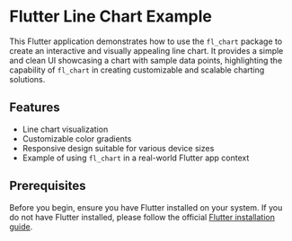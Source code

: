 # Flutter Line Chart Example

This Flutter application demonstrates how to use the `fl_chart` package to create an interactive and visually appealing line chart. It provides a simple and clean UI showcasing a chart with sample data points, highlighting the capability of `fl_chart` in creating customizable and scalable charting solutions.

## Features

- Line chart visualization
- Customizable color gradients
- Responsive design suitable for various device sizes
- Example of using `fl_chart` in a real-world Flutter app context

## Prerequisites

Before you begin, ensure you have Flutter installed on your system. If you do not have Flutter installed, please follow the official [Flutter installation guide](https://flutter.dev/docs/get-started/install).

